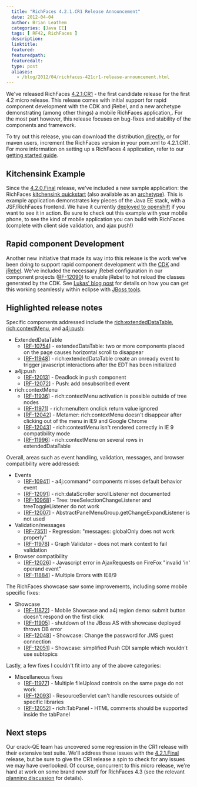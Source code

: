 ```yaml
---
  title: "RichFaces 4.2.1.CR1 Release Announcement"
  date: 2012-04-04
  author: Brian Leathem
  categories: [Java EE]
  tags: [ RF42, RichFaces ]
  description:
  linktitle:
  featured:
  featuredpath:
  featuredalt:
  type: post
  aliases:
    - /blog/2012/04/richfaces-421cr1-release-announcement.html
---
```


We've released RichFaces <a href="https://issues.jboss.org/secure/ReleaseNote.jspa?projectId=12310341&amp;version=12319019">4.2.1.CR1</a> - the first candidate release for the first 4.2 micro release. This release comes with initial support for rapid component development with the CDK and jRebel, and a new archetype demonstrating (among other things) a mobile RichFaces application,. For the most part however, this release focuses on bug-fixes and stability of the components and framework.

To try out this release, you can download the distribution<a href="http://www.jboss.org/richfaces/download/milestones"> directly</a>, or for maven users, increment the RichFaces version in your pom.xml to 4.2.1.CR1. For more information on setting up a RichFaces 4 application, refer to our<a href="http://community.jboss.org/wiki/GettingstartedwithRichFaces4x"> getting started guide</a>.

## Kitchensink Example

Since the <a href="http://blog.bleathem.ca/2012/02/richfaces-420final-release-announcement.html">4.2.0.Final</a> release, we've included a new sample application: the RichFaces <a href="https://github.com/richfaces/as-quickstarts">kitchensink quickstart</a> (also available as an <a href="http://search.maven.org/#search%7Cga%7C1%7Ca%3A%22richfaces-archetype-kitchensink%22">archetype</a>). This is example application demonstrates key pieces of the Java EE stack, with a JSF/RichFaces frontend. We have it currently <a href="http://kitchensink-richfaces.rhcloud.com/">deployed to openshift</a> if you want to see it in action. Be sure to check out this example with your mobile phone, to see the kind of mobile application you can build with RichFaces (complete with client side validation, and ajax push!)

## Rapid component Development

Another new initiative that made its way into this release is the work we've been doing to support rapid component development with the <a href="https://community.jboss.org/wiki/RichFacesCDKHowTos">CDK</a> and <a href="http://zeroturnaround.com/jrebel/">jRebel</a>. We've included the necessary jRebel configuration in our component projects (<a href="https://issues.jboss.org/browse/RF-12090">RF-12090</a>) to enable jRebel to hot reload the classes generated by the CDK. See <a href="http://rik-ansikter.blogspot.ca/2012/03/incredibly-fast-jsf-component.html">Lukas' blog post</a> for details on how you can get this working seamlessly within eclipse with <a href="http://www.jboss.org/tools">JBoss tools</a>.

## Highlighted release notes

Specific components addressed include the <a href="http://showcase.richfaces.org/richfaces/component-sample.jsf?demo=extendedDataTable&amp;skin=blueSky">rich:extendedDataTable</a>, <a href="http://showcase.richfaces.org/richfaces/component-sample.jsf?demo=contextMenu&amp;skin=blueSky">rich:contextMenu</a>, and <a href="http://showcase.richfaces.org/richfaces/component-sample.jsf?demo=push&amp;skin=blueSky">a4j:push</a>:

* ExtendedDataTable
  * [<a href="https://issues.jboss.org/browse/RF-10754">RF-10754</a>] - extendedDataTable: two or more components placed on the page causes horizontal scroll to disappear
  * [<a href="https://issues.jboss.org/browse/RF-11948">RF-11948</a>] - rich:extendedDataTable create an onready event to trigger javascript interactions after the EDT has been initialized
* a4j:push
  * [<a href="https://issues.jboss.org/browse/RF-12013">RF-12013</a>] - Deadlock in push component
  * [<a href="https://issues.jboss.org/browse/RF-12072">RF-12072</a>] - Push: add onsubscribed event
* rich:contextMenu
  * [<a href="https://issues.jboss.org/browse/RF-11936">RF-11936</a>] - rich:contextMenu activation is possible outside of tree nodes
  * [<a href="https://issues.jboss.org/browse/RF-11971">RF-11971</a>] - rich:menuItem onclick return value ignored
  * [<a href="https://issues.jboss.org/browse/RF-12042">RF-12042</a>] - Metamer: rich:contextMenu doesn't disappear after clicking out of the menu in IE9 and Google Chrome
  * [<a href="https://issues.jboss.org/browse/RF-12043">RF-12043</a>] - rich:contextMenu isn't rendered correctly in IE 9 compatibility mode
  * [<a href="https://issues.jboss.org/browse/RF-11996">RF-11996</a>] - rich:contextMenu on several rows in extendedDataTable

Overall, areas such as event handling, validation, messages, and browser compatibility were addressed:

* Events
  * [<a href="https://issues.jboss.org/browse/RF-10941">RF-10941</a>] - a4j:command* components misses default behavior event
  * [<a href="https://issues.jboss.org/browse/RF-12091">RF-12091</a>] - rich:dataScroller scrollListener not documented
  * [<a href="https://issues.jboss.org/browse/RF-10968">RF-10968</a>] - Tree: treeSelectionChangeListener and treeToggleListener do not work
  * [<a href="https://issues.jboss.org/browse/RF-12007">RF-12007</a>] - AbstractPanelMenuGroup.getChangeExpandListener is not used
* Validation/messages
  * [<a href="https://issues.jboss.org/browse/RF-7351">RF-7351</a>] - Regression: "messages: globalOnly does not work properly"
  * [<a href="https://issues.jboss.org/browse/RF-11978">RF-11978</a>] - Graph Validator - does not mark context to fail validation
* Browser compatibility
  * [<a href="https://issues.jboss.org/browse/RF-12026">RF-12026</a>] - Javascript error in AjaxRequests on FireFox "invalid 'in' operand event"
  * [<a href="https://issues.jboss.org/browse/RF-11884">RF-11884</a>] - Multiple Errors with IE8/9

The RichFaces showcase saw some improvements, including some mobile specific fixes:

* Showcase
  * [<a href="https://issues.jboss.org/browse/RF-11872">RF-11872</a>] - Mobile Showcase and a4j:region demo: submit button doesn't respond on the first click
  * [<a href="https://issues.jboss.org/browse/RF-11905">RF-11905</a>] - shutdown of the JBoss AS with showcase deployed throws DB error
  * [<a href="https://issues.jboss.org/browse/RF-12048">RF-12048</a>] - Showcase: Change the password for JMS guest connection
  * [<a href="https://issues.jboss.org/browse/RF-12051">RF-12051</a>] - Showcase: simplified Push CDI sample which wouldn't use subtopics

Lastly, a few fixes I couldn't fit into any of the above categories:

* Miscellaneous fixes
  * [<a href="https://issues.jboss.org/browse/RF-11977">RF-11977</a>] - Multiple fileUpload controls on the same page do not work
  * [<a href="https://issues.jboss.org/browse/RF-12093">RF-12093</a>] - ResourceServlet can't handle resources outside of specific libraries
  * [<a href="https://issues.jboss.org/browse/RF-12052">RF-12052</a>] - rich:TabPanel - HTML comments should be supported inside the tabPanel

## Next steps

Our crack-QE team has uncovered some regression in the CR1 release with their extensive test suite. We'll address these issues with the <a href="https://issues.jboss.org/browse/RF/fixforversion/12319306">4.2.1.Final</a> release, but be sure to give the CR1 release a spin to check for any issues we may have overlooked. Of course, concurrent to this micro release, we're hard at work on some brand new stuff for RichFaces 4.3 (see the relevant <a href="https://community.jboss.org/thread/175973">planning discussion</a> for details).

